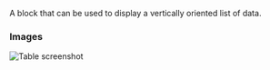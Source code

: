 A block that can be used to display a vertically oriented list of data.

### Images

![Table screenshot](https://gitlab.com/appsemble/appsemble/-/raw/0.34.22-test.2/config/assets/list.png)
